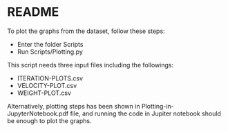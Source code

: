 
# README

To plot the graphs from the dataset, follow these steps:

-  Enter the folder Scripts
-  Run Scripts/Plotting.py

This script needs three input files including the followings:

- ITERATION-PLOTS.csv
- VELOCITY-PLOT.csv
- WEIGHT-PLOT.csv

Alternatively, plotting steps has been shown in Plotting-in-JupyterNotebook.pdf file, and running the code in Jupiter notebook should be enough to plot the graphs.
